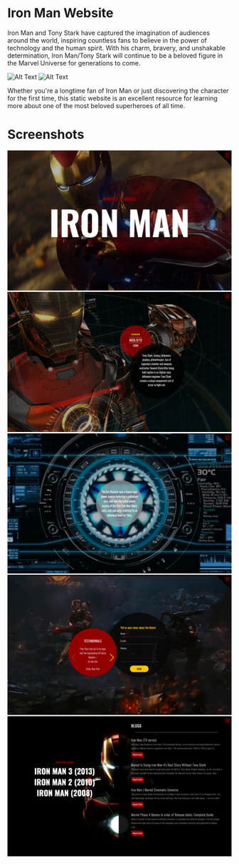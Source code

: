 # Iron Man Website

Iron Man and Tony Stark have captured the imagination of audiences around the world, inspiring countless fans to believe in the power of technology and the human spirit. With his charm, bravery, and unshakable determination, Iron Man/Tony Stark will continue to be a beloved figure in the Marvel Universe for generations to come.

![Alt Text](https://media.giphy.com/media/5bGYUuT3VEVLa/giphy.gif)
![Alt Text](https://media.giphy.com/media/103liSxCY1NpLO/giphy.gif)

Whether you're a longtime fan of Iron Man or just discovering the character for the first time, this static website is an excellent resource for learning more about one of the most beloved superheroes of all time.

# Screenshots

<img src="https://github.com/yashpatel458/Ironman.github.io/blob/main/Ironman%201.png ">
<img src=" https://github.com/yashpatel458/Ironman.github.io/blob/main/Ironman%202.png">
<img src="https://github.com/yashpatel458/Ironman.github.io/blob/main/Ironman%203.png ">
<img src="https://github.com/yashpatel458/Ironman.github.io/blob/main/Ironman%204.png ">
<img src="https://github.com/yashpatel458/Ironman.github.io/blob/main/Ironman%20Blogs.png ">
